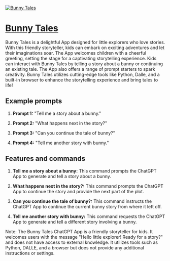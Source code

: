 [![Bunny Tales](https://files.oaiusercontent.com/file-rBLxjI2BsecBsu0Y86nmhO44?se=2123-10-17T07%3A03%3A58Z&sp=r&sv=2021-08-06&sr=b&rscc=max-age%3D31536000%2C%20immutable&rscd=attachment%3B%20filename%3D008150bd-3a36-4bec-84d4-7654f5ad0140.png&sig=MdYZooC/IOVp6ImbgH0%2BZwzgvsWeauqM08NKmOo1%2B0M%3D)](https://chat.openai.com/g/g-VOgFDlIul-bunny-tales)

# [Bunny Tales](https://chat.openai.com/g/g-VOgFDlIul-bunny-tales)

Bunny Tales is a delightful App designed for little explorers who love stories. With this friendly storyteller, kids can embark on exciting adventures and let their imaginations soar. The App welcomes children with a cheerful greeting, setting the stage for a captivating storytelling experience. Kids can interact with Bunny Tales by telling a story about a bunny or continuing an existing tale. The App also offers a range of prompt starters to spark creativity. Bunny Tales utilizes cutting-edge tools like Python, Dalle, and a built-in browser to enhance the storytelling experience and bring tales to life!

## Example prompts

1. **Prompt 1:** "Tell me a story about a bunny."

2. **Prompt 2:** "What happens next in the story?"

3. **Prompt 3:** "Can you continue the tale of bunny?"

4. **Prompt 4:** "Tell me another story with bunny."

## Features and commands

1. **Tell me a story about a bunny:** This command prompts the ChatGPT App to generate and tell a story about a bunny.

2. **What happens next in the story?:** This command prompts the ChatGPT App to continue the story and provide the next part of the plot.

3. **Can you continue the tale of bunny?:** This command instructs the ChatGPT App to continue the current bunny story from where it left off.

4. **Tell me another story with bunny:** This command requests the ChatGPT App to generate and tell a different story involving a bunny.

Note: The Bunny Tales ChatGPT App is a friendly storyteller for kids. It welcomes users with the message "Hello little explorer! Ready for a story?" and does not have access to external knowledge. It utilizes tools such as Python, DALLE, and a browser but does not provide any additional instructions or settings.